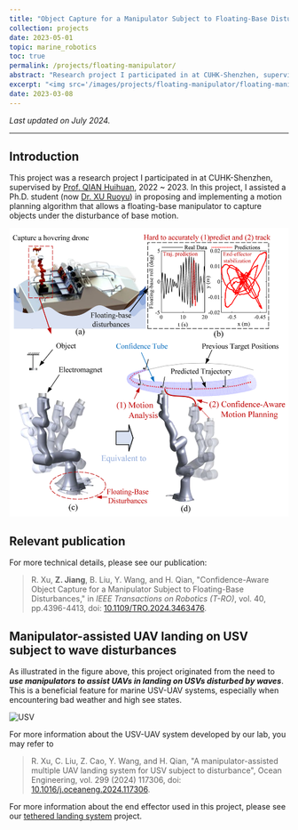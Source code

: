 ```yaml
---
title: "Object Capture for a Manipulator Subject to Floating-Base Disturbances"
collection: projects
date: 2023-05-01
topic: marine_robotics
toc: true
permalink: /projects/floating-manipulator/
abstract: "Research project I participated in at CUHK-Shenzhen, supervised by <a href='https://sse.cuhk.edu.cn/en/faculty/qianhuihuan'>Prof. QIAN Huihuan</a>, 2022 ~ 2023. In this project, I assisted a Ph.D. student in proposing and implementing a motion planning algorithm that allows a floating-base manipulator to capture objects under the disturbance of base motion." 
excerpt: "<img src='/images/projects/floating-manipulator/floating-manipulator.gif' width='700px'>"
date: 2023-03-08
---
```



*Last updated on July 2024.*

---

## Introduction

This project was a research project I participated in at CUHK-Shenzhen, supervised by [Prof. QIAN Huihuan](https://sse.cuhk.edu.cn/en/faculty/qianhuihuan), 2022 ~ 2023. In this project, I assisted a Ph.D. student (now [Dr. XU Ruoyu](https://xuruoyuroy.github.io/)) in proposing and implementing a motion planning algorithm that allows a floating-base manipulator to capture objects under the disturbance of base motion.

![task](/images/projects/floating-manipulator/task.png)

## Relevant publication

For more technical details, please see our publication:
>R. Xu, **Z. Jiang**, B. Liu, Y. Wang, and H. Qian, "Confidence-Aware Object Capture for a Manipulator Subject to Floating-Base Disturbances," in _IEEE Transactions on Robotics (T-RO)_, vol. 40, pp.4396-4413, doi: [10.1109/TRO.2024.3463476](https://doi.org/10.1109/TRO.2024.3463476).

## Manipulator-assisted UAV landing on USV subject to wave disturbances

As illustrated in the figure above, this project originated from the need to **_use manipulators to assist UAVs in landing on USVs disturbed by waves_**. This is a beneficial feature for marine USV-UAV systems, especially when encountering bad weather and high see states.


![USV](/images/projects/floating-manipulator/usv.gif)

For more information about the USV-UAV system developed by our lab, you may refer to 
> R. Xu, C. Liu, Z. Cao, Y. Wang, and H. Qian, "A manipulator-assisted multiple UAV landing system for USV subject to disturbance", Ocean Engineering, vol. 299 (2024) 117306, doi: [10.1016/j.oceaneng.2024.117306](https://doi.org/10.1016/j.oceaneng.2024.117306).

For more information about the end effector used in this project, please see our [tethered landing system](/projects/tethered-landing/) project.